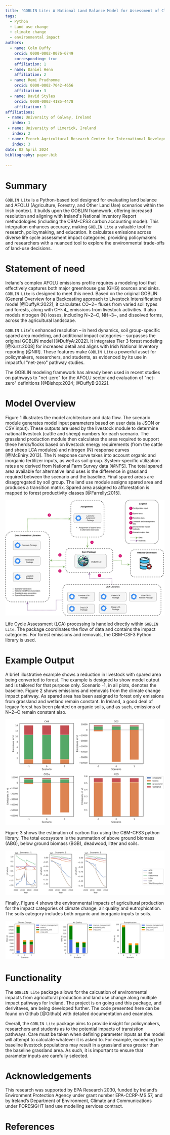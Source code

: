 ```yaml
---
title: 'GOBLIN Lite: A National Land Balance Model for Assessment of Climate Mitigation Pathways for Ireland.'
tags:
  - Python
  - Land use change
  - climate change
  - environmental impact
authors:
  - name: Colm Duffy
    orcid: 0000-0002-0076-6749
    corresponding: true 
    affiliation: 1
  - name: Daniel Henn
    affiliation: 2
  - name: Remi Prudhomme
    orcid: 0000-0002-7042-4656
    affiliation: 3
  - name: David Styles
    orcid: 0000-0003-4185-4478
    affiliation: 1
affiliations:
 - name: University of Galway, Ireland
   index: 1
 - name: University of Limerick, Ireland
   index: 2
 - name: French Agricultural Research Centre for International Development, France
   index: 3
date: 02 April 2024
bibliography: paper.bib

---
```


# Summary

`GOBLIN Lite` is a Python-based tool designed for evaluating land balance and AFOLU (Agriculture, Forestry, and Other Land Use) scenarios within the Irish context. It builds upon the GOBLIN framework, offering increased resolution and aligning with Ireland's National Inventory Report methodologies (including the CBM-CFS3 carbon accounting model). This integration enhances accuracy, making `GOBLIN Lite` a valuable tool for research, policymaking, and education. It calculates emissions across diverse life cycle assessment impact categories, providing policymakers and researchers with a nuanced tool to explore the environmental trade-offs of land-use decisions.

# Statement of need

Ireland's complex AFOLU emissions profile requires a modeling tool that effectively captures both major greenhouse gas (GHG) sources and sinks. `GOBLIN Lite` is designed to meet this need. Based on the original GOBLIN (General Overview for a Backcasting approach to Livestock Intensification) model [@DuffyA:2022], it calculates CO~2~ fluxes from varied soil types and forests, along with CH~4_ emissions from livestock activities. It also models nitrogen (N) losses, including N~2~O, NH~3~, and dissolved forms, across the agricultural landscape.

`GOBLIN Lite`'s enhanced resolution – in herd dynamics, soil group-specific spared area modeling, and additional impact categories – surpasses the original GOBLIN model [@DuffyA:2022]. It integrates Tier 3 forest modeling [@Kurz:2008] for increased detail and aligns with Irish National Inventory reporting [@NIR]. These features make `GOBLIN Lite` a powerful asset for policymakers, researchers, and students, as evidenced by its use in impactful "net-zero" pathway studies.

The GOBLIN modeling framework has already been used in recent studies on pathways to "net-zero" for the AFOLU sector and evaluation of "net-zero" definitions [@Bishop:2024; @DuffyB:2022].

# Model Overview

Figure 1 illustrates the model architecture and data flow. The scenario module generates model input parameters based on user data (a JSON or CSV input). These outputs are used by the livestock module to determine national livestock (cattle and sheep) numbers for each scenario. The grassland production module then calculates the area required to support these herds/flocks based on livestock energy requirements (from the cattle and sheep LCA modules) and nitrogen (N) response curves [@McEniry:2013]. The N response curve takes into account organic and inorganic fertilizer inputs, as well as soil group. System-specific utilization rates are derived from National Farm Survey data [@NFS]. The total spared area available for alternative land uses is the difference in grassland required between the scenario and the baseline. Final spared areas are disaggregated by soil group. The land use module assigns spared area and produces a transition matrix. Spared area assigned to afforestation is mapped to forest productivity classes [@Farrelly:2015].

![GOBLIN Lite Architecture and Data Flow.\label{fig:Figure2}](goblin_data_flow.drawio.png)

Life Cycle Assessment (LCA) processing is handled directly within `GOBLIN Lite`. The package coordinates the flow of data and contains the impact categories. For forest emissions and removals, the CBM-CSF3 Python library is used.

# Example Output

A brief illustrative example shows a reduction in livestock with spared area being converted to forest. The example is designed to show model output and is tailored for that purpose only. Scenario -1, in all plots, denotes the baseline. Figure 2 shows emissions and removals from the climate change impact pathway. As spared area has been assigned to forest only emissions from grassland and wetland remain constant. In Ireland, a good deal of legacy forest has been planted on organic soils, and as such, emissions of N~2~O remain constant also. 

![Emissions and Removals from Land Use Change.\label{fig:Figure2}](climate_change_land_use.png)

Figure 3 shows the estimation of carbon flux using the CBM-CFS3 python library. The total ecosystem is the summation of above ground biomass (ABG), below ground biomass (BGB), deadwood, litter and soils. 

![Forest Carbon Flux.\label{fig:Figure3}](forest_flux_subplot.png)

Finally, Figure 4 shows the environmental impacts of agricultural production for the impact categories of climate change, air quality and eutrophication. The soils category includes both organic and inorganic inputs to soils.

![Impact Categories for Agricultural Production.\label{fig:Figure4}](Crop_and_Livestock_LCA.png)

# Functionality

The `GOBLIN Lite` package allows for the calcuation of environmental impacts from agricultural production and land use change along multiple impact pathways for Ireland. The project is on going and this package, and derivitaves, are being developed further. The code presented here can be found on Github [@Github] with detailed documentation and examples. 

Overall, the `GOBLIN Lite` package aims to provide insight for policymakers, researchers and students as to the potential impacts of transistion pathways. Care must be taken when defining parameter inputs as the model will attempt to calculate whatever it is asked to. For example, exceeding the baseline livestock populations may result in a grassland area greater than the baseline grassland area. As such, it is important to ensure that parameter inputs are carefully selected. 

# Acknowledgements

This research was supported by EPA Research 2030, funded by Ireland’s Environment Protection Agency under grant number EPA-CCRP-MS.57, and by Ireland’s Department of Environment, Climate and Communications under FORESIGHT land use modelling services contract.

# References